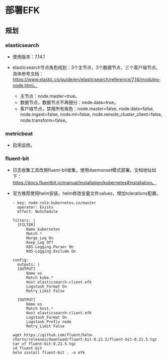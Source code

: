 # 部署EFK

## 规划
### elasticsearch
- 使用版本：7.14.1

- elasticsearch节点角色规划：3个主节点，3个数据节点，三个客户端节点。具体参考文档：https://www.elastic.co/guide/en/elasticsearch/reference/7.14/modules-node.html。
    - 主节点：node.master=true。
    - 数据节点，数据节点不再细分：node.data=true。
    - 客户端节点，禁用所有角色：node.master=false, node.data=false, node.ingest=false, node.ml=false, node.remote_cluster_client=false, node.transform=false。

### metricbeat
- 启用监控。

### fluent-bit
- 日志收集工具改用fluent-bit收集，使用daemonset模式部署。文档地址如下：https://docs.fluentbit.io/manual/installation/kubernetes#installation。

- 官方推荐使用helm安装，helm修改变量文件values，增加tolerations配置。
  ```shell
  - key: node-role.kubernetes.io/master
    operator: Exists
    effect: NoSchedule
  ```
  
  ```shell
  filters: |
    [FILTER]
        Name kubernetes
        Match *
        Merge_Log On
        Keep_Log Off
        K8S-Logging.Parser On
        K8S-Logging.Exclude On
  
  config:
    outputs: |
    [OUTPUT]
        Name es
        Match kube.*
        Host elasticsearch-client.efk
        Logstash_Format On
        Retry_Limit False

    [OUTPUT]
        Name es
        Match host.*
        Host elasticsearch-client.efk
        Logstash_Format On
        Logstash_Prefix node
        Retry_Limit False
  ```
  
  ```shell
  wget https://github.com/fluent/helm-charts/releases/download/fluent-bit-0.21.5/fluent-bit-0.21.5.tgz
  tar xf fluent-bit-0.21.5.tgz 
  cd fluent-bit
  helm install fluent-bit . -n efk
  ```
